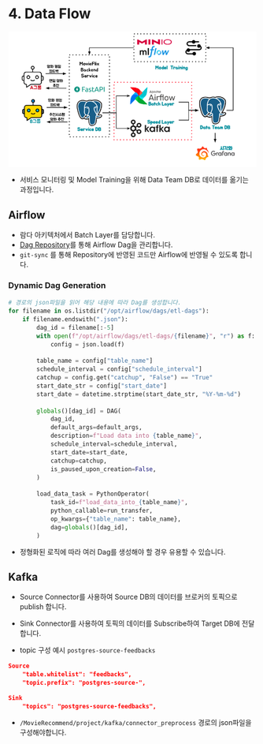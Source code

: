 # 4. Data Flow

<img src="./images/9_4_1.png" align="center">

- 서비스 모니터링 및 Model Training을 위해 Data Team DB로 데이터를 옮기는 과정입니다.

## Airflow

- 람다 아키텍처에서 Batch Layer를 담당합니다.
- [Dag Repository](https://github.com/ehddnr301/MovieRecommender-DAGs)를 통해 Airflow Dag을 관리합니다.
- `git-sync` 를 통해 Repository에 반영된 코드만 Airflow에 반영될 수 있도록 합니다.

### Dynamic Dag Generation

```python
# 경로의 json파일을 읽어 해당 내용에 따라 Dag를 생성합니다.
for filename in os.listdir("/opt/airflow/dags/etl-dags"):
    if filename.endswith(".json"):
        dag_id = filename[:-5]
        with open(f"/opt/airflow/dags/etl-dags/{filename}", "r") as f:
            config = json.load(f)

        table_name = config["table_name"]
        schedule_interval = config["schedule_interval"]
        catchup = config.get("catchup", "False") == "True"
        start_date_str = config["start_date"]
        start_date = datetime.strptime(start_date_str, "%Y-%m-%d")

        globals()[dag_id] = DAG(
            dag_id,
            default_args=default_args,
            description=f"Load data into {table_name}",
            schedule_interval=schedule_interval,
            start_date=start_date,
            catchup=catchup,
            is_paused_upon_creation=False,
        )

        load_data_task = PythonOperator(
            task_id=f"load_data_into_{table_name}",
            python_callable=run_transfer,
            op_kwargs={"table_name": table_name},
            dag=globals()[dag_id],
        )
```

- 정형화된 로직에 따라 여러 Dag를 생성해야 할 경우 유용할 수 있습니다.


## Kafka

- Source Connector를 사용하여 Source DB의 데이터를 브로커의 토픽으로 publish 합니다.
- Sink Connector를 사용하여 토픽의 데이터를 Subscribe하여 Target DB에 전달합니다.

- topic 구성 예시 `postgres-source-feedbacks`
```json
Source
    "table.whitelist": "feedbacks",
    "topic.prefix": "postgres-source-",
```
```json
Sink
    "topics": "postgres-source-feedbacks",
```

- `/MovieRecommend/project/kafka/connector_preprocess` 경로의 json파일을 구성해야합니다.

<script src="https://utteranc.es/client.js"
        repo="Pseudo-Lab/data-engineering-for-everybody"
        issue-term="pathname"
        label="comments"
        theme="preferred-color-scheme"
        crossorigin="anonymous"
        async>
</script>